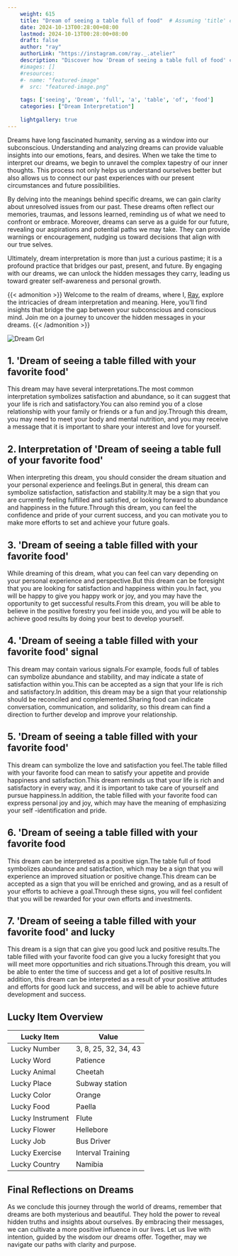 ```yaml
---
    weight: 615
    title: "Dream of seeing a table full of food"  # Assuming 'title' column exists
    date: 2024-10-13T00:28:00+08:00
    lastmod: 2024-10-13T00:28:00+08:00
    draft: false
    author: "ray"
    authorLink: "https://instagram.com/ray._.atelier"
    description: "Discover how 'Dream of seeing a table full of food' can interpret your future and uncover its significant meanings in your life."
    #images: []
    #resources:
    #- name: "featured-image"
    #  src: "featured-image.png"
    
    tags: ['seeing', 'Dream', 'full', 'a', 'table', 'of', 'food']
    categories: ["Dream Interpretation"]
    
    lightgallery: true
---
```

    
Dreams have long fascinated humanity, serving as a window into our subconscious. Understanding and analyzing dreams can provide valuable insights into our emotions, fears, and desires. When we take the time to interpret our dreams, we begin to unravel the complex tapestry of our inner thoughts. This process not only helps us understand ourselves better but also allows us to connect our past experiences with our present circumstances and future possibilities.

By delving into the meanings behind specific dreams, we can gain clarity about unresolved issues from our past. These dreams often reflect our memories, traumas, and lessons learned, reminding us of what we need to confront or embrace. Moreover, dreams can serve as a guide for our future, revealing our aspirations and potential paths we may take. They can provide warnings or encouragement, nudging us toward decisions that align with our true selves.

Ultimately, dream interpretation is more than just a curious pastime; it is a profound practice that bridges our past, present, and future. By engaging with our dreams, we can unlock the hidden messages they carry, leading us toward greater self-awareness and personal growth.

{{< admonition >}}
Welcome to the realm of dreams, where I, [Ray](https://instagram.com/ray._.atelier), explore the intricacies of dream interpretation and meaning. Here, you’ll find insights that bridge the gap between your subconscious and conscious mind. Join me on a journey to uncover the hidden messages in your dreams.
{{< /admonition >}}

![Dream Grl](https://cdn.pixabay.com/photo/2017/11/02/03/35/gothic-2910057_1280.jpg "Dream Grl")

## 1. 'Dream of seeing a table filled with your favorite food'
This dream may have several interpretations.The most common interpretation symbolizes satisfaction and abundance, so it can suggest that your life is rich and satisfactory.You can also remind you of a close relationship with your family or friends or a fun and joy.Through this dream, you may need to meet your body and mental nutrition, and you may receive a message that it is important to share your interest and love for yourself.

## 2. Interpretation of 'Dream of seeing a table full of your favorite food'
When interpreting this dream, you should consider the dream situation and your personal experience and feelings.But in general, this dream can symbolize satisfaction, satisfaction and stability.It may be a sign that you are currently feeling fulfilled and satisfied, or looking forward to abundance and happiness in the future.Through this dream, you can feel the confidence and pride of your current success, and you can motivate you to make more efforts to set and achieve your future goals.

## 3. 'Dream of seeing a table filled with your favorite food'
While dreaming of this dream, what you can feel can vary depending on your personal experience and perspective.But this dream can be foresight that you are looking for satisfaction and happiness within you.In fact, you will be happy to give you happy work or joy, and you may have the opportunity to get successful results.From this dream, you will be able to believe in the positive forestry you feel inside you, and you will be able to achieve good results by doing your best to develop yourself.

## 4. 'Dream of seeing a table filled with your favorite food' signal
This dream may contain various signals.For example, foods full of tables can symbolize abundance and stability, and may indicate a state of satisfaction within you.This can be accepted as a sign that your life is rich and satisfactory.In addition, this dream may be a sign that your relationship should be reconciled and complemented.Sharing food can indicate conversation, communication, and solidarity, so this dream can find a direction to further develop and improve your relationship.

## 5. 'Dream of seeing a table filled with your favorite food'
This dream can symbolize the love and satisfaction you feel.The table filled with your favorite food can mean to satisfy your appetite and provide happiness and satisfaction.This dream reminds us that your life is rich and satisfactory in every way, and it is important to take care of yourself and pursue happiness.In addition, the table filled with your favorite food can express personal joy and joy, which may have the meaning of emphasizing your self -identification and pride.

## 6. 'Dream of seeing a table filled with your favorite food
This dream can be interpreted as a positive sign.The table full of food symbolizes abundance and satisfaction, which may be a sign that you will experience an improved situation or positive change.This dream can be accepted as a sign that you will be enriched and growing, and as a result of your efforts to achieve a goal.Through these signs, you will feel confident that you will be rewarded for your own efforts and investments.

## 7. 'Dream of seeing a table filled with your favorite food' and lucky
This dream is a sign that can give you good luck and positive results.The table filled with your favorite food can give you a lucky foresight that you will meet more opportunities and rich situations.Through this dream, you will be able to enter the time of success and get a lot of positive results.In addition, this dream can be interpreted as a result of your positive attitudes and efforts for good luck and success, and will be able to achieve future development and success.

## Lucky Item Overview
| Lucky Item          | Value              |
|---------------|--------------------|
| Lucky Number        | 3, 8, 25, 32, 34, 43  |
| Lucky Word          | Patience |
| Lucky Animal        | Cheetah |
| Lucky Place         | Subway station     |
| Lucky Color         | Orange     |
| Lucky Food          | Paella      |
| Lucky Instrument    | Flute |
| Lucky Flower        | Hellebore    |
| Lucky Job           | Bus Driver       |
| Lucky Exercise      | Interval Training  |
| Lucky Country       | Namibia    |


##  Final Reflections on Dreams

As we conclude this journey through the world of dreams, remember that dreams are both mysterious and beautiful. They hold the power to reveal hidden truths and insights about ourselves. By embracing their messages, we can cultivate a more positive influence in our lives. Let us live with intention, guided by the wisdom our dreams offer. Together, may we navigate our paths with clarity and purpose.
